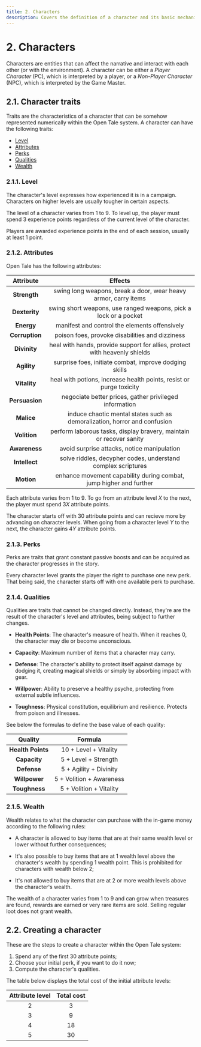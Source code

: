 ```yaml
---
title: 2. Characters
description: Covers the definition of a character and its basic mechanics
---
```


# 2. Characters

Characters are entities that can affect the narrative and interact with each
other (or with the environment). A character can be either a *Player Character*
(PC), which is interpreted by a player, or a *Non-Player Character* (NPC), which
is interpreted by the Game Master.

## 2.1. Character traits

Traits are the characteristics of a character that can be somehow represented
numerically within the Open Tale system. A character can have the following
traits:

* [Level](#211-level)
* [Attributes](#212-attributes)
* [Perks](#213-perks)
* [Qualities](#214-qualities)
* [Wealth](#215-wealth)

### 2.1.1. Level

The character's level expresses how experienced it is in a campaign. Characters
on higher levels are usually tougher in certain aspects.

The level of a character varies from 1 to 9. To level up, the player must spend
3 experience points regardless of the current level of the character.

Players are awarded experience points in the end of each session, usually at
least 1 point.

### 2.1.2. Attributes

Open Tale has the following attributes:

| Attribute | Effects
|:-:|:-:
| **Strength** | swing long weapons, break a door, wear heavy armor, carry items
| **Dexterity** | swing short weapons, use ranged weapons, pick a lock or a pocket
| **Energy** | manifest and control the elements offensively
| **Corruption** | poison foes, provoke disabilities and dizziness
| **Divinity** | heal with hands, provide support for allies, protect with heavenly shields
| **Agility** | surprise foes, initiate combat, improve dodging skills
| **Vitality** | heal with potions, increase health points, resist or purge toxicity
| **Persuasion** | negociate better prices, gather privileged information
| **Malice** | induce chaotic mental states such as demoralization, horror and confusion
| **Volition** | perform laborous tasks, display bravery, maintain or recover sanity
| **Awareness** | avoid surprise attacks, notice manipulation
| **Intellect** | solve riddles, decypher codes, understand complex scriptures
| **Motion** | enhance movement capability during combat, jump higher and further

Each attribute varies from 1 to 9. To go from an attribute level *X* to the
next, the player must spend 3*X* attribute points.

The character starts off with 30 attribute points and can recieve more by
advancing on character levels. When going from a character level *Y* to the
next, the character gains 4*Y* attribute points.

### 2.1.3. Perks

Perks are traits that grant constant passive boosts and can be acquired as the
character progresses in the story.

Every character level grants the player the right to purchase one new perk. That
being said, the character starts off with one available perk to purchase.

### 2.1.4. Qualities

Qualities are traits that cannot be changed directly. Instead, they're are the
result of the character's level and attributes, being subject to further
changes.

* **Health Points**: The character's measure of health. When it reaches 0, the
character may die or become unconscious.

* **Capacity**: Maximum number of items that a character may carry.

* **Defense**: The character's ability to protect itself against damage by
dodging it, creating magical shields or simply by absorbing impact with gear.

* **Willpower**: Ability to preserve a healthy psyche, protecting from external
subtle influences.

* **Toughness**: Physical constitution, equilibrium and resilience. Protects
from poison and illnesses.

See below the formulas to define the base value of each quality:

| Quality | Formula
|:-:|:-:
| **Health Points** | 10 + Level + Vitality
| **Capacity** | 5 + Level + Strength
| **Defense** | 5 + Agility + Divinity
| **Willpower** | 5 + Volition + Awareness
| **Toughness** | 5 + Volition + Vitality

### 2.1.5. Wealth

Wealth relates to what the character can purchase with the in-game money
according to the following rules:

* A character is allowed to buy items that are at their same wealth level or
lower without further consequences;

* It's also possible to buy items that are at 1 wealth level above the
character's wealth by spending 1 wealth point. This is prohibited for characters
with wealth below 2;

* It's not allowed to buy items that are at 2 or more wealth levels above the
character's wealth.

The wealth of a character varies from 1 to 9 and can grow when treasures are
found, rewards are earned or very rare items are sold. Selling regular loot does
not grant wealth.

## 2.2. Creating a character

These are the steps to create a character within the Open Tale system:

1. Spend any of the first 30 attribute points;
2. Choose your initial perk, if you want to do it now;
3. Compute the character's qualities.

The table below displays the total cost of the initial attribute levels:

| Attribute level | Total cost
|:-:|:-:
| 2 | 3
| 3 | 9
| 4 | 18
| 5 | 30
